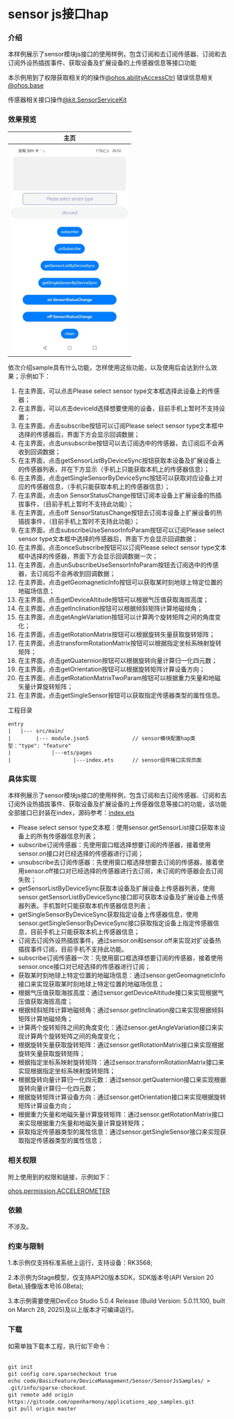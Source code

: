 # sensor js接口hap

### 介绍

本样例展示了sensor模块js接口的使用样例，包含订阅和去订阅传感器、订阅和去订阅外设热插拔事件、获取设备及扩展设备的上传感器信息等接口功能



本示例用到了权限获取相关的的操作[@ohos.abilityAccessCtrl](https://gitee.com/openharmony/docs/blob/master/zh-cn/application-dev/reference/apis-ability-kit/js-apis-abilityAccessCtrl.md#abilityaccessctrlcreateatmanager)
错误信息相关[@ohos.base](https://gitee.com/openharmony/docs/blob/master/zh-cn/application-dev/reference/apis-basic-services-kit/js-apis-base.md)

传感器相关接口操作[@kit.SensorServiceKit](https://gitee.com/openharmony/docs/blob/master/zh-cn/application-dev/reference/apis-sensor-service-kit/js-apis-sensor.md)


### 效果预览
| 主页                                           |
|----------------------------------------------|
| <img src="./sensorSample.png" width="270" /> |

依次介绍sample具有什么功能，怎样使用这些功能，以及使用后会达到什么效果；示例如下：

1. 在主界面，可以点击Please select sensor type文本框选择此设备上的传感器；
2. 在主界面，可以点击deviceId选择想要使用的设备，目前手机上暂时不支持设置；
3. 在主界面，点击subscribe按钮可以订阅Please select sensor type文本框中选择的传感器后，界面下方会显示回调数据；
4. 在主界面，点击unsubscribe按钮可以去订阅选中的传感器，去订阅后不会再收到回调数据；
5. 在主界面，点击getSensorListByDeviceSync按钮获取本设备及扩展设备上的传感器列表，并在下方显示（手机上只能获取本机上的传感器信息）；
6. 在主界面，点击getSingleSensorByDeviceSync按钮可以获取对应设备上对应的传感器信息，（手机只能获取本机上的传感器信息）；
7. 在主界面，点击on SensorStatusChange按钮订阅本设备上扩展设备的热插拔事件，（目前手机上暂时不支持此功能）；
8. 在主界面，点击off SensorStatusChange按钮去订阅本设备上扩展设备的热插拔事件，（目前手机上暂时不支持此功能）；
9. 在主界面，点击subscribeUseSensorInfoParam按钮可以订阅Please select sensor type文本框中选择的传感器后，界面下方会显示回调数据；
10. 在主界面，点击onceSubscribe按钮可以订阅Please select sensor type文本框中选择的传感器，界面下方会显示回调数据一次；
11. 在主界面，点击unSubscribeUseSensorInfoParam按钮去订阅选中的传感器，去订阅后不会再收到回调数据；
12. 在主界面，点击getGeomagneticInfo按钮可以获取某时刻地球上特定位置的地磁场信息；
13. 在主界面，点击getDeviceAltitude按钮可以根据气压值获取海拔高度；
14. 在主界面，点击getInclination按钮可以根据倾斜矩阵计算地磁倾角；
15. 在主界面，点击getAngleVariation按钮可以计算两个旋转矩阵之间的角度变化；
16. 在主界面，点击getRotationMatrix按钮可以根据旋转矢量获取旋转矩阵；
17. 在主界面，点击transformRotationMatrix按钮可以根据指定坐标系映射旋转矩阵；
18. 在主界面，点击getQuaternion按钮可以根据旋转向量计算归一化四元数；
19. 在主界面，点击getOrientation按钮可以根据旋转矩阵计算设备方向；
20. 在主界面，点击getRotationMatrixTwoParam按钮可以根据重力矢量和地磁矢量计算旋转矩阵；
21. 在主界面，点击getSingleSensor按钮可以获取指定传感器类型的属性信息。

   

工程目录

```
entry
|   |--- src/main/
|        |--- module.json5              // sensor模块配置hap类型："type": "feature"
|             |---ets/pages      
|                    |---index.ets      // sensor组件接口实现页面
```



### 具体实现

本样例展示了sensor模块js接口的使用样例，包含订阅和去订阅传感器、订阅和去订阅外设热插拔事件、获取设备及扩展设备的上传感器信息等接口的功能，该功能全部接口已封装在index，源码参考：[index.ets](./entry/src/main/ets/pages/index.ets)

* Please select sensor type文本框：使用sensor.getSensorList接口获取本设备上的所有传感器信息列表；
* subscribe订阅传感器：先使用窗口框选择想要订阅的传感器，接着使用sensor.on接口对已经选择的传感器进行订阅；
* unsubscribe去订阅传感器：先使用窗口框选择想要去订阅的传感器，接着使用sensor.off接口对已经选择的传感器进行去订阅，未订阅的传感器会去订阅失败；
* getSensorListByDeviceSync获取本设备及扩展设备上传感器列表，使用sensor.getSensorListByDeviceSync接口即可获取本设备及扩展设备上传感器列表。手机暂时只能获取本机传感器信息列表；
* getSingleSensorByDeviceSync获取指定设备上传感器信息，使用sensor.getSingleSensorByDeviceSync接口获取指定设备上指定传感器信息，目前手机上只能获取本机上传感器信息；
* 订阅去订阅外设热插拔事件，通过sensor.on和sensor.off来实现对扩设备热插拔事件订阅，目前手机不支持此功能。
* subscribe订阅传感器一次：先使用窗口框选择想要订阅的传感器，接着使用sensor.once接口对已经选择的传感器进行订阅；
* 获取某时刻地球上特定位置的地磁场信息：通过sensor.getGeomagneticInfo接口来实现获取某时刻地球上特定位置的地磁场信息；
* 根据气压值获取海拔高度：通过sensor.getDeviceAltitude接口来实现根据气压值获取海拔高度；
* 根据倾斜矩阵计算地磁倾角：通过sensor.getInclination接口来实现根据倾斜矩阵计算地磁倾角；
* 计算两个旋转矩阵之间的角度变化：通过sensor.getAngleVariation接口来实现计算两个旋转矩阵之间的角度变化；
* 根据旋转矢量获取旋转矩阵：通过sensor.getRotationMatrix接口来实现根据旋转矢量获取旋转矩阵；
* 根据指定坐标系映射旋转矩阵：通过sensor.transformRotationMatrix接口来实现根据指定坐标系映射旋转矩阵；
* 根据旋转向量计算归一化四元数：通过sensor.getQuaternion接口来实现根据旋转向量计算归一化四元数；
* 根据旋转矩阵计算设备方向：通过sensor.getOrientation接口来实现根据旋转矩阵计算设备方向；
* 根据重力矢量和地磁矢量计算旋转矩阵：通过sensor.getRotationMatrix接口来实现根据重力矢量和地磁矢量计算旋转矩阵；
* 获取指定传感器类型的属性信息：通过sensor.getSingleSensor接口来实现获取指定传感器类型的属性信息；

### 相关权限

附上使用到的权限和链接，示例如下：

[ohos.permission.ACCELEROMETER](https://gitee.com/openharmony/docs/blob/master/zh-cn/application-dev/security/AccessToken/permissions-for-all.md#ohospermissionaccelerometer)

### 依赖

不涉及。

### 约束与限制

1.本示例仅支持标准系统上运行，支持设备：RK3568;

2.本示例为Stage模型，仅支持API20版本SDK，SDK版本号(API Version 20 Beta),镜像版本号(6.0Beta);

3.本示例需要使用DevEco Studio 5.0.4 Release (Build Version: 5.0.11.100, built on March 28, 2025)及以上版本才可编译运行。

### 下载

如需单独下载本工程，执行如下命令：
```

git init  
git config core.sparsecheckout true  
echo code/BasicFeature/DeviceManagement/Sensor/SensorJsSamples/ > .git/info/sparse-checkout  
git remote add origin https://gitcode.com/openharmony/applications_app_samples.git  
git pull origin master

```